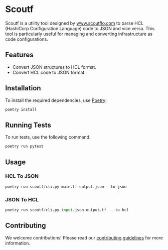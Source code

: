 # Scoutf

Scoutf is a utility tool designed by www.scoutflo.com to parse HCL (HashiCorp Configuration Language) code to JSON and vice versa. This tool is particularly useful for managing and converting infrastructure as code configurations.

## Features

- Convert JSON structures to HCL format.
- Convert HCL code to JSON format.

## Installation

To install the required dependencies, use [Poetry](https://python-poetry.org/):

```sh
poetry install
```

## Running Tests

To run tests, use the following command:

```sh
poetry run pytest
```

## Usage

### HCL To JSON
```python
poetry run scoutf/cli.py main.tf output.json --to-json
```

### JSON To HCL
```python
poetry run scoutf/cli.py input.json output.tf  --to-hcl
```

## Contributing

We welcome contributions! Please read our [contributing guidelines](CONTRIBUTING.md) for more information.
